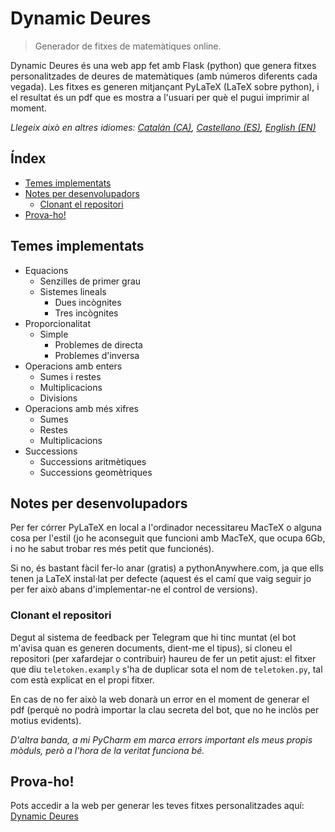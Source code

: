 # Dynamic Deures

> Generador de fitxes de matemàtiques online.

Dynamic Deures és una web app fet amb Flask (python) que genera fitxes personalitzades de deures de matemàtiques (amb números diferents cada vegada).
Les fitxes es generen mitjançant PyLaTeX (LaTeX sobre python), i el resultat és un pdf que es mostra a l'usuari per què el pugui imprimir al moment.

_Llegeix això en altres idiomes: [Catalán (CA)](README.md), [Castellano (ES)](README.es.md), [English (EN)](README.en.md)_
## Índex
- [Temes implementats](#temes-implementats)
- [Notes per desenvolupadors](#notes-per-desenvolupadors)
  - [Clonant el repositori](#clonant-el-repositori)
- [Prova-ho!](#prova-ho)

## Temes implementats
- Equacions
  - Senzilles de primer grau
  - Sistemes lineals
    - Dues incògnites
    - Tres incògnites
- Proporcionalitat
  - Simple
    - Problemes de directa
    - Problemes d'inversa
- Operacions amb enters
  - Sumes i restes
  - Multiplicacions
  - Divisions
- Operacions amb més xifres
  - Sumes
  - Restes
  - Multiplicacions
- Successions
  - Successions aritmètiques
  - Successions geomètriques

## Notes per desenvolupadors
Per fer córrer PyLaTeX en local a l'ordinador necessitareu MacTeX o alguna cosa per l'estil (jo he aconseguit que funcioni amb MacTeX, que ocupa 6Gb, i no he sabut trobar res més petit que funcionés).

Si no, és bastant fàcil fer-lo anar (gratis) a pythonAnywhere.com, ja que ells tenen ja LaTeX instal·lat per defecte (aquest és el camí que vaig seguir jo per fer això abans d'implementar-ne el control de versions).

### Clonant el repositori
Degut al sistema de feedback per Telegram que hi tinc muntat (el bot m'avisa quan es generen documents, dient-me el tipus), si cloneu el repositori (per xafardejar o contribuir) haureu de fer un petit ajust: el fitxer que diu `teletoken.examply` s'ha de duplicar sota el nom de `teletoken.py`, tal com està explicat en el propi fitxer.

En cas de no fer això la web donarà un error en el moment de generar el pdf (perquè no podrà importar la clau secreta del bot, que no he inclòs per motius evidents).

_D'altra banda, a mi PyCharm em marca errors important els meus propis mòduls, però a l'hora de la veritat funciona bé._

## Prova-ho!
Pots accedir a la web per generar les teves fitxes personalitzades aquí: [Dynamic Deures](http://bit.ly/DynamicDeures)

